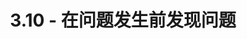 ---
title: 3.10 - 在问题发生前发现问题
alias: 3.10 - 在问题发生前发现问题
origin: /finding-issues-before-they-become-problems/
origin_title: "3.10 — Finding issues before they become problems"
time: 2022-1-2
type: translation
tags:
- debugging
---